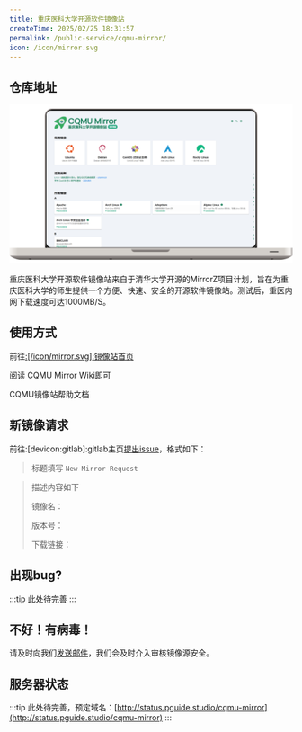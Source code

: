 ```yaml
---
title: 重庆医科大学开源软件镜像站
createTime: 2025/02/25 18:31:57
permalink: /public-service/cqmu-mirror/
icon: /icon/mirror.svg
---
```

## 仓库地址




![cqmu-mirror-frontpage.png](../../../.vuepress/public/src/cqmu-mirror-frontpage.png)

重庆医科大学开源软件镜像站来自于清华大学开源的MirrorZ项目计划，旨在为重庆医科大学的师生提供一个方便、快速、安全的开源软件镜像站。测试后，重医内网下载速度可达1000MB/S。
<RepoCard repo="CQMU-Mirrors/cqmu-mirror-frontend"></RepoCard>


## 使用方式

前往[:[/icon/mirror.svg]:镜像站首页](https://mirrors.cqmu.edu.cn)

阅读 CQMU Mirror Wiki即可

<LinkCard icon="simple-icons:wikibooks" href="/public-service/cqmu-mirror/wiki/" title="CQMU Mirror Wiki" >CQMU镜像站帮助文档</LinkCard>

## 新镜像请求

前往:[devicon:gitlab]:gitlab主页[提出issue](/public-service/code-manage/gitlab-ee/#提出issue)，格式如下：

> 标题填写 `New Mirror Request`

> 描述内容如下
> 
> 镜像名：
> 
> 版本号：
> 
> 下载链接：
> 

## 出现bug?
:::tip
此处待完善
:::
## 不好！有病毒！

请及时向我们[发送邮件](mailto:losmosga@foxmail.com)，我们会及时介入审核镜像源安全。

## 服务器状态

:::tip
此处待完善，预定域名：[http://status.pguide.studio/cqmu-mirror](http://status.pguide.studio/cqmu-mirror)
:::